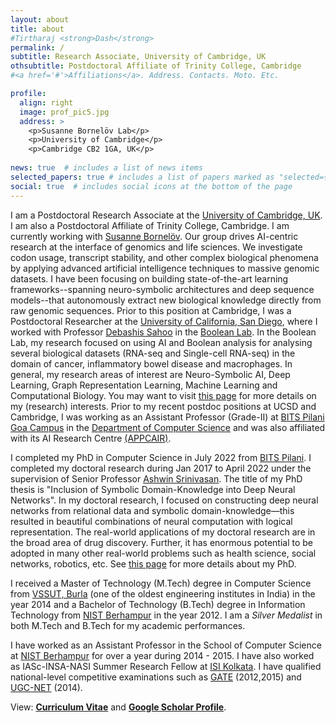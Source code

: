 ```yaml
---
layout: about
title: about
#Tirtharaj <strong>Dash</strong>
permalink: /
subtitle: Research Associate, University of Cambridge, UK
othsubtitle: Postdoctoral Affiliate of Trinity College, Cambridge
#<a href='#'>Affiliations</a>. Address. Contacts. Moto. Etc.

profile:
  align: right
  image: prof_pic5.jpg
  address: >
    <p>Susanne Bornelöv Lab</p>
    <p>University of Cambridge</p>
    <p>Cambridge CB2 1GA, UK</p>
 
news: true  # includes a list of news items
selected_papers: true # includes a list of papers marked as "selected={true}"
social: true  # includes social icons at the bottom of the page
---
```


I am a Postdoctoral Research Associate at the <a rel="external nofollow" href="https://www.cam.ac.uk/" target="_blank">University of Cambridge, UK</a>. I am also a Postdoctoral Affiliate of Trinity College, Cambridge. I am currently working with <a rel="external nofollow" href="http://sblab.uk/sbornelov.php" target="_blank">Susanne Bornelöv</a>. Our group drives AI-centric research at the interface of genomics and life sciences. We investigate codon usage, transcript stability, and other complex biological phenomena by applying advanced artificial intelligence techniques to massive genomic datasets. I have been focusing on building state-of-the-art learning frameworks--spanning neuro-symbolic architectures and deep sequence models--that autonomously extract new biological knowledge directly from raw genomic sequences. Prior to this position at Cambridge, I was a Postdoctoral Researcher at the <a rel="external nofollow" href="https://ucsd.edu/" target="_blank">University of California, San Diego</a>, where I worked with Professor <a rel="external nofollow" href="https://sites.google.com/view/debashis-sahoo/members/DebashisSahoo" target="_blank">Debashis Sahoo</a> in the <a rel="external nofollow" href="https://sites.google.com/view/debashis-sahoo/" target="_blank">Boolean Lab</a>. In the Boolean Lab, my research focused on using AI and Boolean analysis for analysing several biological datasets (RNA-seq and Single-cell RNA-seq) in the domain of cancer, inflammatory bowel disease and macrophages. In general, my research areas of interest are Neuro-Symbolic AI, Deep Learning, Graph Representation Learning, Machine Learning and Computational Biology. You may want to visit [this page](/interests/) for more details on my (research) interests. Prior to my recent postdoc positions at UCSD and Cambridge, I was working as an Assistant Professor (Grade-II) at <a rel="external nofollow" href="https://www.bits-pilani.ac.in/goa/index.aspx" target="_blank">BITS Pilani Goa Campus</a> in the <a rel="external nofollow" href="https://www.bits-pilani.ac.in/goa/ComputerScienceInformationsSystems/ComputerScienceandInformationSystems" target="_blank">Department of Computer Science</a> and was also affiliated with its AI Research Centre <a rel="external nofollow" href="https://appcair.com/index.html" target="_blank">(APPCAIR)</a>. 

I completed my PhD in Computer Science in July 2022 from <a rel="external nofollow" href="https://www.bits-pilani.ac.in/" target="_blank">BITS Pilani</a>. I completed my doctoral research during Jan 2017 to April 2022 under the supervision of Senior Professor <a rel="external nofollow" href="https://www.bits-pilani.ac.in/goa/ashwin/profile" target="_blank">Ashwin Srinivasan</a>. The title of my PhD thesis is "Inclusion of Symbolic Domain-Knowledge into Deep Neural Networks". In my doctoral research, I focused on constructing deep neural networks from relational data and symbolic domain-knowledge—this resulted in beautiful combinations of neural computation with logical representation. 
The real-world applications of my doctoral research are in the broad area of drug discovery. Further, it has enormous potential to be adopted in many other real-world problems such as health science, social networks, robotics, etc. See <a rel="external nofollow" href="https://tirtharajdash.github.io/myPhD/" target="_blank">this page</a> for more details about my PhD.

I received a Master of Technology (M.Tech) degree in Computer Science from <a rel="external nofollow" href="http://www.vssut.ac.in/" target="_blank">VSSUT, Burla</a> (one of the oldest engineering institutes in India) in the year 2014 and a Bachelor of Technology (B.Tech) degree in Information Technology from <a rel="external nofollow" href="http://www.nist.edu" target="_blank">NIST Berhampur</a> in the year 2012. I am a *Silver Medalist* in both M.Tech and B.Tech for my academic performances.

I have worked as an Assistant Professor in the School of Computer Science at <a rel="external nofollow" href="http://www.nist.edu" target="_blank">NIST Berhampur</a> for over a year during 2014 - 2015. I have also worked as IASc-INSA-NASI Summer Research Fellow at <a rel="external nofollow" href="http://www.isical.ac.in/" target="_blank">ISI Kolkata</a>. I have qualified national-level competitive examinations such as <a rel="external nofollow" href="https://en.wikipedia.org/wiki/Graduate_Aptitude_Test_in_Engineering" target="_blank">GATE</a> (2012,2015) and <a rel="external nofollow" href="https://en.wikipedia.org/wiki/National_Eligibility_Test" target="_blank">UGC-NET</a> (2014).

View: <a href="/vitae/TirtharajDash.pdf" target="_blank"><b>Curriculum Vitae</b></a> and <a href="https://scholar.google.com/citations?user=1ZcwKZEAAAAJ" target="_blank" rel="external nofollow"><b>Google Scholar Profile</b></a>.

